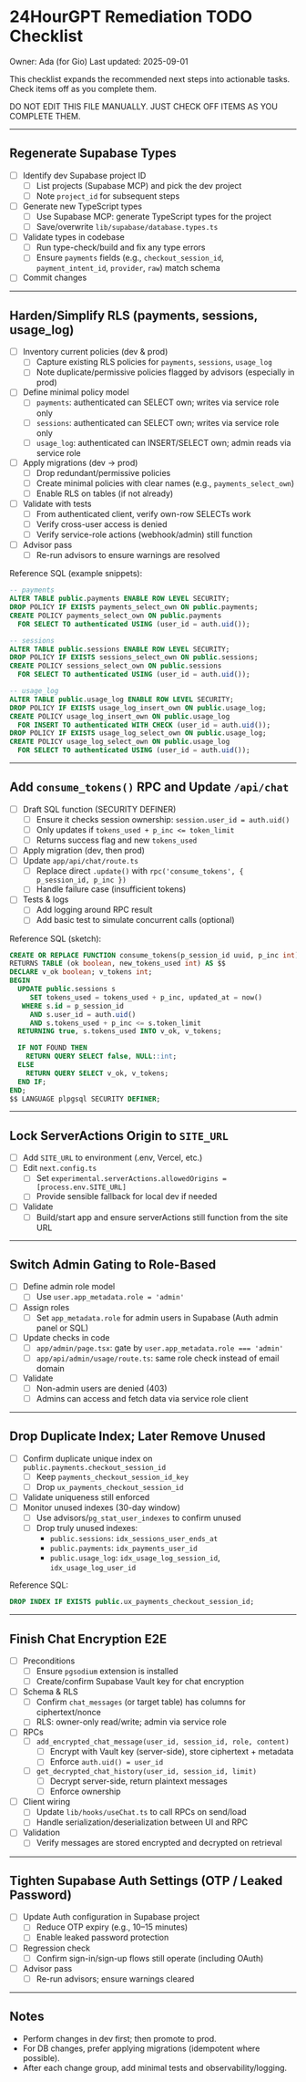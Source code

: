 # 24HourGPT Remediation TODO Checklist

Owner: Ada (for Gio)
Last updated: 2025-09-01

This checklist expands the recommended next steps into actionable tasks. Check items off as you complete them.

DO NOT EDIT THIS FILE MANUALLY. JUST CHECK OFF ITEMS AS YOU COMPLETE THEM.

---

## Regenerate Supabase Types

- [ ] Identify dev Supabase project ID
  - [ ] List projects (Supabase MCP) and pick the dev project
  - [ ] Note `project_id` for subsequent steps
- [ ] Generate new TypeScript types
  - [ ] Use Supabase MCP: generate TypeScript types for the project
  - [ ] Save/overwrite `lib/supabase/database.types.ts`
- [ ] Validate types in codebase
  - [ ] Run type-check/build and fix any type errors
  - [ ] Ensure `payments` fields (e.g., `checkout_session_id`, `payment_intent_id`, `provider`, `raw`) match schema
- [ ] Commit changes

---

## Harden/Simplify RLS (payments, sessions, usage_log)

- [ ] Inventory current policies (dev & prod)
  - [ ] Capture existing RLS policies for `payments`, `sessions`, `usage_log`
  - [ ] Note duplicate/permissive policies flagged by advisors (especially in prod)
- [ ] Define minimal policy model
  - [ ] `payments`: authenticated can SELECT own; writes via service role only
  - [ ] `sessions`: authenticated can SELECT own; writes via service role only
  - [ ] `usage_log`: authenticated can INSERT/SELECT own; admin reads via service role
- [ ] Apply migrations (dev → prod)
  - [ ] Drop redundant/permissive policies
  - [ ] Create minimal policies with clear names (e.g., `payments_select_own`)
  - [ ] Enable RLS on tables (if not already)
- [ ] Validate with tests
  - [ ] From authenticated client, verify own-row SELECTs work
  - [ ] Verify cross-user access is denied
  - [ ] Verify service-role actions (webhook/admin) still function
- [ ] Advisor pass
  - [ ] Re-run advisors to ensure warnings are resolved

Reference SQL (example snippets):
```sql
-- payments
ALTER TABLE public.payments ENABLE ROW LEVEL SECURITY;
DROP POLICY IF EXISTS payments_select_own ON public.payments;
CREATE POLICY payments_select_own ON public.payments
  FOR SELECT TO authenticated USING (user_id = auth.uid());

-- sessions
ALTER TABLE public.sessions ENABLE ROW LEVEL SECURITY;
DROP POLICY IF EXISTS sessions_select_own ON public.sessions;
CREATE POLICY sessions_select_own ON public.sessions
  FOR SELECT TO authenticated USING (user_id = auth.uid());

-- usage_log
ALTER TABLE public.usage_log ENABLE ROW LEVEL SECURITY;
DROP POLICY IF EXISTS usage_log_insert_own ON public.usage_log;
CREATE POLICY usage_log_insert_own ON public.usage_log
  FOR INSERT TO authenticated WITH CHECK (user_id = auth.uid());
DROP POLICY IF EXISTS usage_log_select_own ON public.usage_log;
CREATE POLICY usage_log_select_own ON public.usage_log
  FOR SELECT TO authenticated USING (user_id = auth.uid());
```

---

## Add `consume_tokens()` RPC and Update `/api/chat`

- [ ] Draft SQL function (SECURITY DEFINER)
  - [ ] Ensure it checks session ownership: `session.user_id = auth.uid()`
  - [ ] Only updates if `tokens_used + p_inc <= token_limit`
  - [ ] Returns success flag and new `tokens_used`
- [ ] Apply migration (dev, then prod)
- [ ] Update `app/api/chat/route.ts`
  - [ ] Replace direct `.update()` with `rpc('consume_tokens', { p_session_id, p_inc })`
  - [ ] Handle failure case (insufficient tokens)
- [ ] Tests & logs
  - [ ] Add logging around RPC result
  - [ ] Add basic test to simulate concurrent calls (optional)

Reference SQL (sketch):
```sql
CREATE OR REPLACE FUNCTION consume_tokens(p_session_id uuid, p_inc int)
RETURNS TABLE (ok boolean, new_tokens_used int) AS $$
DECLARE v_ok boolean; v_tokens int;
BEGIN
  UPDATE public.sessions s
     SET tokens_used = tokens_used + p_inc, updated_at = now()
   WHERE s.id = p_session_id
     AND s.user_id = auth.uid()
     AND s.tokens_used + p_inc <= s.token_limit
  RETURNING true, s.tokens_used INTO v_ok, v_tokens;

  IF NOT FOUND THEN
    RETURN QUERY SELECT false, NULL::int;
  ELSE
    RETURN QUERY SELECT v_ok, v_tokens;
  END IF;
END;
$$ LANGUAGE plpgsql SECURITY DEFINER;
```

---

## Lock ServerActions Origin to `SITE_URL`

- [ ] Add `SITE_URL` to environment (.env, Vercel, etc.)
- [ ] Edit `next.config.ts`
  - [ ] Set `experimental.serverActions.allowedOrigins = [process.env.SITE_URL]`
  - [ ] Provide sensible fallback for local dev if needed
- [ ] Validate
  - [ ] Build/start app and ensure serverActions still function from the site URL

---

## Switch Admin Gating to Role-Based

- [ ] Define admin role model
  - [ ] Use `user.app_metadata.role = 'admin'`
- [ ] Assign roles
  - [ ] Set `app_metadata.role` for admin users in Supabase (Auth admin panel or SQL)
- [ ] Update checks in code
  - [ ] `app/admin/page.tsx`: gate by `user.app_metadata.role === 'admin'`
  - [ ] `app/api/admin/usage/route.ts`: same role check instead of email domain
- [ ] Validate
  - [ ] Non-admin users are denied (403)
  - [ ] Admins can access and fetch data via service role client

---

## Drop Duplicate Index; Later Remove Unused

- [ ] Confirm duplicate unique index on `public.payments.checkout_session_id`
  - [ ] Keep `payments_checkout_session_id_key`
  - [ ] Drop `ux_payments_checkout_session_id`
- [ ] Validate uniqueness still enforced
- [ ] Monitor unused indexes (30-day window)
  - [ ] Use advisors/`pg_stat_user_indexes` to confirm unused
  - [ ] Drop truly unused indexes:
    - `public.sessions`: `idx_sessions_user_ends_at`
    - `public.payments`: `idx_payments_user_id`
    - `public.usage_log`: `idx_usage_log_session_id`, `idx_usage_log_user_id`

Reference SQL:
```sql
DROP INDEX IF EXISTS public.ux_payments_checkout_session_id;
```

---

## Finish Chat Encryption E2E

- [ ] Preconditions
  - [ ] Ensure `pgsodium` extension is installed
  - [ ] Create/confirm Supabase Vault key for chat encryption
- [ ] Schema & RLS
  - [ ] Confirm `chat_messages` (or target table) has columns for ciphertext/nonce
  - [ ] RLS: owner-only read/write; admin via service role
- [ ] RPCs
  - [ ] `add_encrypted_chat_message(user_id, session_id, role, content)`
    - [ ] Encrypt with Vault key (server-side), store ciphertext + metadata
    - [ ] Enforce `auth.uid() = user_id`
  - [ ] `get_decrypted_chat_history(user_id, session_id, limit)`
    - [ ] Decrypt server-side, return plaintext messages
    - [ ] Enforce ownership
- [ ] Client wiring
  - [ ] Update `lib/hooks/useChat.ts` to call RPCs on send/load
  - [ ] Handle serialization/deserialization between UI and RPC
- [ ] Validation
  - [ ] Verify messages are stored encrypted and decrypted on retrieval

---

## Tighten Supabase Auth Settings (OTP / Leaked Password)

- [ ] Update Auth configuration in Supabase project
  - [ ] Reduce OTP expiry (e.g., 10–15 minutes)
  - [ ] Enable leaked password protection
- [ ] Regression check
  - [ ] Confirm sign-in/sign-up flows still operate (including OAuth)
- [ ] Advisor pass
  - [ ] Re-run advisors; ensure warnings cleared

---

## Notes
- Perform changes in dev first; then promote to prod.
- For DB changes, prefer applying migrations (idempotent where possible).
- After each change group, add minimal tests and observability/logging.
